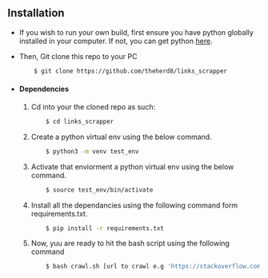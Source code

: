 ## Installation

* If you wish to run your own build, first ensure you have python globally installed in your computer. If not, you can
  get python [here](https://www.python.org").

* Then, Git clone this repo to your PC
    ```bash
        $ git clone https://github.com/theherd8/links_scrapper
    ```

* #### Dependencies
    1. Cd into your the cloned repo as such:
        ```bash
            $ cd links_scrapper
        ```
    2. Create a python virtual env using the below command.
        ```bash
            $ python3 -m venv test_env   
        ```
    3. Activate that enviorment a python virtual env using the below command.
        ```bash
            $ source test_env/bin/activate  
        ```
    4. Install all the dependancies using the following command form requirements.txt.
        ```bash
            $ pip install -r requirements.txt  
        ```
    5. Now, yuu are ready to hit the bash script using the following command
        ```bash
            $ bash crawl.sh [url to crawl e.g 'https://stackoverflow.com/questions/15155476/check-if-url-that-belongs-to-the-same-domain-exists-in-list-with-python'] [number of process e.g 10]
        ```
    